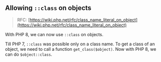 ## Allowing `::class` on objects

> RFC: [https://wiki.php.net/rfc/class_name_literal_on_object](https://wiki.php.net/rfc/class_name_literal_on_object)

With PHP 8, we can now use `::class` on objects.

Till PHP 7, `::class` was possible only on a class name. To get a class of an object, we need to call a function `get_class($object)`. Now with PHP 8, we can do `$object::class`.

